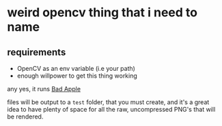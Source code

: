 # weird opencv thing that i need to name

## requirements
- OpenCV as an env variable (i.e your path)
- enough willpower to get this thing working


any yes, it runs [Bad Apple]()

files will be output to a `test` folder, that you must create,
and it's a great idea to have plenty of space for all the raw, uncompressed PNG's that will be rendered.